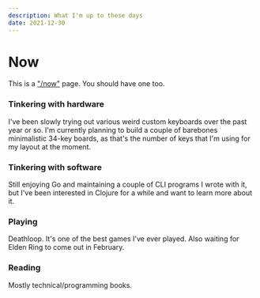 ```yaml
---
description: What I'm up to these days
date: 2021-12-30
---
```


# Now

This is a ["/now"](https://nownownow.com/about) page. You should have one too.

### Tinkering with hardware

I've been slowly trying out various weird custom keyboards over the past year or
so. I'm currently planning to build a couple of barebones minimalistic 34-key
boards, as that's the number of keys that I'm using for my layout at the moment.

### Tinkering with software

Still enjoying Go and maintaining a couple of CLI programs I wrote with it, but
I've been interested in Clojure for a while and want to learn more about it.

### Playing

Deathloop. It's one of the best games I've ever played. Also waiting for Elden
Ring to come out in February.

### Reading

Mostly technical/programming books.
